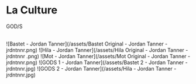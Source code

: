 # La Culture
GOD/S

<br/>
![Bastet - Jordan Tanner](/assets/Bastet Original - Jordan Tanner - jrdntnnr.png)
![Hila - Jordan Tanner](/assets/Hila Original - Jordan Tanner - jrdntnnr .png)
![Mot - Jordan Tanner](/assets/Mot Original - Jordan Tanner - jrdntnnr.png)
![GODS 1 - Jordan Tanner](/assets/Bastet 2 - Jordan Tanner - jrdntnnr.jpg)
![GODS 2 - Jordan Tanner](/assets/Hila - Jordan Tanner - jrdntnnr.jpg)
